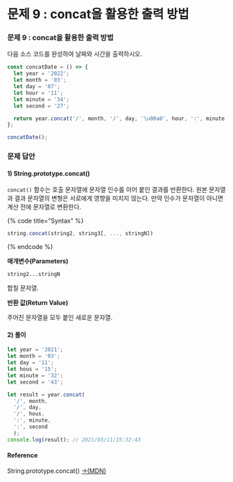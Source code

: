 # 문제 9 : concat을 활용한 출력 방법

### 문제 9 : concat을 활용한 출력 방법

다음 소스 코드를 완성하여 날짜와 시간을 출력하시오.

```javascript
const concatDate = () => {
  let year = '2022';
  let month = '03';
  let day = '07';
  let hour = '11';
  let minute = '34';
  let second = '27';

  return year.concat('/', month, '/', day, '\u00a0', hour, ':', minute, ':', second);
};

concatDate();
```

### 문제 답안

#### 1) String.prototype.concat()

`concat()` 함수는 호출 문자열에 문자열 인수를 이어 붙인 결과를 반환한다. 원본 문자열과 결과 문자열의 변형은 서로에게 영향을 미치지 않는다. 만약 인수가 문자열이 아니면 계산 전에 문자열로 변환한다.

{% code title="Syntax" %}
```javascript
string.concat(string2, string3[, ..., stringN])
```
{% endcode %}

**매개변수(Parameters)**

`string2...stringN`

합칠 문자열.

**반환 값(Return Value)**

주어진 문자열을 모두 붙인 새로운 문자열.

#### 2) 풀이

```javascript
let year = '2021';
let month = '03';
let day = '11';
let hous = '15';
let minute = '32';
let second = '43';

let result = year.concat(
  '/', month,
  '/', day,
  '/', hous,
  ':', minute,
  ':', second
  );
console.log(result); // 2021/03/11/15:32:43
```

#### Reference

String.prototype.concat() [→(MDN)](https://developer.mozilla.org/ko/docs/Web/JavaScript/Reference/Global\_Objects/String/concat)

